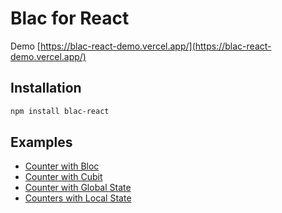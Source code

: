 # Blac for React

Demo [https://blac-react-demo.vercel.app/](https://blac-react-demo.vercel.app/)

## Installation

```bash
npm install blac-react
```

## Examples

- [Counter with Bloc](../../apps/react-demo/ui/examples/CounterWithBloc.tsx)
- [Counter with Cubit](../../apps/react-demo/ui/examples/CounterWithCubit.tsx)
- [Counter with Global State](../../apps/react-demo/ui/examples/CounterWithCubitGlobal.tsx)
- [Counters with Local State](../../apps/react-demo/ui/examples/CounterLocalDemo.tsx)
